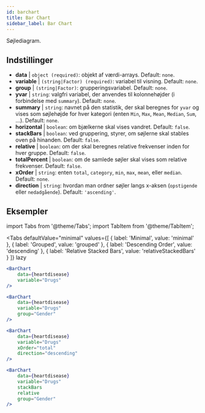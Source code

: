 ```yaml
---
id: barchart
title: Bar Chart
sidebar_label: Bar Chart
---
```


Søjlediagram.

## Indstillinger

* __data__ | `object (required)`: objekt af værdi-arrays. Default: `none`.
* __variable__ | `(string|Factor) (required)`: variabel til visning. Default: `none`.
* __group__ | `(string|Factor)`: grupperingsvariabel. Default: `none`.
* __yvar__ | `string`: valgfri variabel, der anvendes til kolonnehøjder (i forbindelse med `summary`). Default: `none`.
* __summary__ | `string`: navnet på den statistik, der skal beregnes for `yvar` og vises som søjlehøjde for hver kategori (enten `Min`, `Max`, `Mean`, `Median`, `Sum`, ...). Default: `none`.
* __horizontal__ | `boolean`: om bjælkerne skal vises vandret. Default: `false`.
* __stackBars__ | `boolean`: ved gruppering, styrer, om søjlerne skal stables oven på hinanden. Default: `false`.
* __relative__ | `boolean`: om der skal beregnes relative frekvenser inden for hver gruppe. Default: `false`.
* __totalPercent__ | `boolean`: om de samlede søjler skal vises som relative frekvenser. Default: `false`.
* __xOrder__ | `string`: enten `total`, `category`, `min`, `max`, `mean`, eller `median`. Default: `none`.
* __direction__ | `string`: hvordan man ordner søjler langs x-aksen (`opstigende` eller `nedadgående`). Default: `'ascending'`.


## Eksempler

import Tabs from '@theme/Tabs';
import TabItem from '@theme/TabItem';

<Tabs
    defaultValue="minimal"
    values={[
        { label: 'Minimal', value: 'minimal' },
        { label: 'Grouped', value: 'grouped' },
        { label: 'Descending Order', value: 'descending' },
        { label: 'Relative Stacked Bars', value: 'relativeStackedBars' }
    ]}
    lazy
>

<TabItem value="minimal">

```jsx live
<BarChart 
    data={heartdisease} 
    variable="Drugs"
/>
```
</TabItem>

<TabItem value="grouped">

```jsx live
<BarChart 
    data={heartdisease} 
    variable="Drugs"
    group="Gender"
/>
```

</TabItem>

<TabItem value="descending">

```jsx live
<BarChart 
    data={heartdisease} 
    variable="Drugs"
    xOrder="total"
    direction="descending"
/>
```
</TabItem>

<TabItem value="relativeStackedBars">

```jsx live
<BarChart 
    data={heartdisease} 
    variable="Drugs"
    stackBars
    relative
    group="Gender"
/>
```
</TabItem>

</Tabs>

